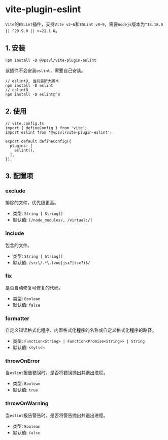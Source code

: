 # vite-plugin-eslint

`Vite`的`ESLint`插件，支持`Vite v2~6`和`ESLint v8~9`，需要`nodejs`版本为`^18.18.0 || ^20.9.0 || >=21.1.0`。

## 1. 安装

```
npm install -D @vpsvl/vite-plugin-eslint
```

该插件不会安装`eslint`，需要自己安装。

```
// eslint9, 当前最新大版本
npm install -D eslint
// eslint8
npm install -D eslint@^8
```

## 2. 使用

```
// vite.config.ts
import { defineConfig } from 'vite';
import eslint from '@vpsvl/vite-plugin-eslint';

export default defineConfig({
  plugins: [
    eslint(),
  ],
});
```

## 3. 配置项

### exclude

排除的文件，优先级更高。

* 类型: `String | String[]`
* 默认值: `[/node_modules/, /virtual:/]`

### include

包含的文件。

* 类型: `String | String[]`
* 默认值: `/src\/.*\.(vue|jsx?|tsx?)$/`

### fix

是否自动修复可修复的代码。

* 类型: `Boolean`
* 默认值: `false`

### formatter

自定义错误格式化程序、内置格式化程序的名称或自定义格式化程序的路径。

* 类型: `Function<String> | Function<Promise<String>> | String`
* 默认值: `stylish`

### throwOnError

当`eslint`报告错误时，是否将错误抛出并退出进程。

* 类型: `Boolean`
* 默认值: `true`

### throwOnWarning

当`eslint`报告警告时，是否将警告抛出并退出进程。

* 类型: `Boolean`
* 默认值: `false`
